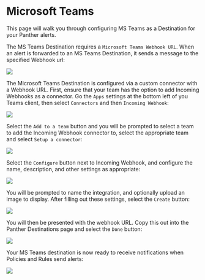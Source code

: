 # Microsoft Teams

This page will walk you through configuring MS Teams as a Destination for your Panther alerts.

The MS Teams Destination requires a `Microsoft Teams Webhook URL`. When an alert is forwarded to an MS Teams Destination, it sends a message to the specified Webhook url:

![](../.gitbookassets/screen-shot-2019-10-21-at-1.00.38-pm.png)

The Microsoft Teams Destination is configured via a custom connector with a Webhook URL. First, ensure that your team has the option to add Incoming Webhooks as a connector. Go the `Apps` settings at the bottom left of you Teams client, then select `Connectors` and then `Incoming Webhook`:

![](../.gitbookassets/screen-shot-2019-10-22-at-10.53.48-am.png)

Select the `Add to a team` button and you will be prompted to select a team to add the Incoming Webhook connector to, select the appropriate team and select `Setup a connector`:

![](../.gitbookassets/screen-shot-2019-10-22-at-10.59.04-am.png)

Select the `Configure` button next to Incoming Webhook, and configure the name, description, and other settings as appropriate:

![](../.gitbookassets/screen-shot-2019-10-22-at-10.59.33-am.png)

You will be prompted to name the integration, and optionally upload an image to display. After filling out these settings, select the `Create` button:

![](../.gitbookassets/screen-shot-2019-10-23-at-5.10.19-pm.png)

You will then be presented with the webhook URL. Copy this out into the Panther Destinations page and select the `Done` button:

![](../.gitbookassets/screen-shot-2019-10-24-at-8.20.34-am.png)

Your MS Teams destination is now ready to receive notifications when Policies and Rules send alerts:

![](../.gitbookassets/screen-shot-2019-10-24-at-8.29.42-am.png)
